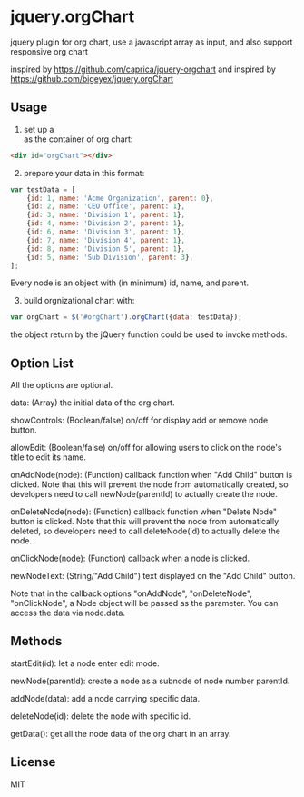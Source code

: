 jquery.orgChart
===============

jquery plugin for org chart, use a javascript array as input,
and also support responsive org chart

inspired by https://github.com/caprica/jquery-orgchart
and 
inspired by https://github.com/bigeyex/jquery.orgChart

Usage
-----

1. set up a <div/> as the container of org chart:

```html
<div id="orgChart"></div>
```

2. prepare your data in this format:

```javascript
var testData = [
    {id: 1, name: 'Acme Organization', parent: 0},
    {id: 2, name: 'CEO Office', parent: 1},
    {id: 3, name: 'Division 1', parent: 1},
    {id: 4, name: 'Division 2', parent: 1},
    {id: 6, name: 'Division 3', parent: 1},
    {id: 7, name: 'Division 4', parent: 1},
    {id: 8, name: 'Division 5', parent: 1},
    {id: 5, name: 'Sub Division', parent: 3},        
];
```

Every node is an object with (in minimum) id, name, and parent.

3. build orgnizational chart with:

```javascript
var orgChart = $('#orgChart').orgChart({data: testData});
```

the object return by the jQuery function could be used to invoke methods.


Option List
-----------

All the options are optional.

data: (Array) the initial data of the org chart.

showControls: (Boolean/false) on/off for display add or remove node button.

allowEdit: (Boolean/false) on/off for allowing users to click on the node's title to edit its name.

onAddNode(node): (Function) callback function when "Add Child" button is clicked. Note that this will prevent the node from automatically created, so developers need to call newNode(parentId) to actually create the node.

onDeleteNode(node): (Function) callback function when "Delete Node" button is clicked. Note that this will prevent the node from automatically deleted, so developers need to call deleteNode(id) to actually delete the node.

onClickNode(node): (Function) callback when a node is clicked. 

newNodeText: (String/"Add Child") text displayed on the "Add Child" button.

Note that in the callback options "onAddNode", "onDeleteNode", "onClickNode", a Node object will be passed as the parameter. You can access the data via node.data.


Methods
-------

startEdit(id): let a node enter edit mode.

newNode(parentId): create a node as a subnode of node number parentId.

addNode(data): add a node carrying specific data.

deleteNode(id): delete the node with specific id.

getData(): get all the node data of the org chart in an array.


License
-------
MIT
